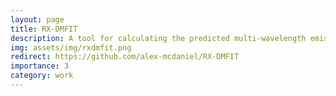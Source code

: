 ```yaml
---
layout: page
title: RX-DMFIT
description: A tool for calculating the predicted multi-wavelength emission profile and spectra from dark matter annihilation (C++)
img: assets/img/rxdmfit.png
redirect: https://github.com/alex-mcdaniel/RX-DMFIT
importance: 3
category: work
---
```

